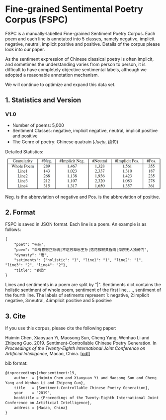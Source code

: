 Fine-grained Sentimental Poetry Corpus (FSPC)
==========
FSPC is a manually-labelled Fine-grained Sentiment Poetry Corpus. Each poem and each line is annotated into 5 classes, namely negative, implicit negative, neutral, implicit positive and positive. Details of the corpus please look into our paper.

As the sentiment expression of Chinese classical poetry is often implicit, and sometimes the understanding varies from person to person,  it is difficult to have completely objective sentimental labels, although we adopted a reasonable annotation mechanism.

We will continue to optimize and expand this data set.

## 1. Statistics and Version
### V1.0
* Number of poems: 5,000
* Sentiment Classes: negative, implicit negative, neutral, implicit positive and positive
* The Genre of poetry: Chinese quatrain (*Jueju*, 绝句)

Detailed Statistics:
![image](../pictures/FSPC.jpg)
Neg. is the abbreviation of negative and Pos. is the abbreviation of positive.

## 2. Format
FSPC is saved in JSON format. Each line is a poem. An example is as follows:

```
{
    "poet": "韦庄", 
    "poem": "自有春愁正断魂|不堪芳草思王孙|落花寂寂黄昏雨|深院无人独倚门", 
    "dynasty": "唐", 
    "setiments": {"holistic": "1", "line1": "1", "line2": "1", "line3": "2", "line4": "2"}, 
    "title": "春愁"
}
```
Lines and sentiments in a poem are split by "|". Sentiments dict contains the holistic sentiment of whole poem, sentiment of the first line, ..., sentiment of the fourth line. The labels of setiments represent  1: negative, 2:implicit negative, 3:neutral, 4:implicit positive and 5:positive 

## 3. Cite
If you use this corpus, please cite the following paper:

Huimin Chen, Xiaoyuan Yi, Maosong Sun, Cheng Yang, Wenhao Li and Zhipeng Guo. 2019. Sentiment-Controllable Chinese Poetry Generation. In *Proceedings of the Twenty-Eighth International Joint Conference on Artificial Intelligence*, Macao, China. \[[pdf](http://114.215.64.60/~chm/publications/ijcai2019_SCPG.pdf)\]

bib format:
```
@inproceedings{chensentiment:19,
    author  = {Huimin Chen and Xiaoyuan Yi and Maosong Sun and Cheng Yang and Wenhao Li and Zhipeng Guo},
    title   = {Sentiment-Controllable Chinese Poetry Generation},
    year    = "2019",
    booktitle = {Proceedings of the Twenty-Eighth International Joint Conference on Artificial Intelligence},
    address = {Macao, China}  
}
```
